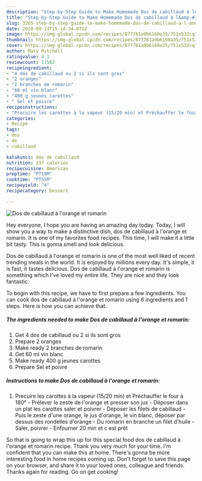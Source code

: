 ```yaml
---
description: "Step-by-Step Guide to Make Homemade Dos de cabillaud à l&amp;#39;orange et romarin"
title: "Step-by-Step Guide to Make Homemade Dos de cabillaud à l&amp;#39;orange et romarin"
slug: 3265-step-by-step-guide-to-make-homemade-dos-de-cabillaud-a-l-and-39-orange-et-romarin
date: 2020-09-13T15:14:34.072Z
image: https://img-global.cpcdn.com/recipes/877761a9b6160a35/751x532cq70/dos-de-cabillaud-a-lorange-et-romarin-photo-principale-de-la-recette.jpg
thumbnail: https://img-global.cpcdn.com/recipes/877761a9b6160a35/751x532cq70/dos-de-cabillaud-a-lorange-et-romarin-photo-principale-de-la-recette.jpg
cover: https://img-global.cpcdn.com/recipes/877761a9b6160a35/751x532cq70/dos-de-cabillaud-a-lorange-et-romarin-photo-principale-de-la-recette.jpg
author: Mary Mitchell
ratingvalue: 4.1
reviewcount: 11582
recipeingredient:
- "4 dos de cabillaud ou 2 si ils sont gros"
- "2 oranges"
- "2 branches de romarin"
- "60 ml vin blanc"
- "400 g jeunes carottes"
- " Sel et poivre"
recipeinstructions:
- "Precuire les carottes à la vapeur (15/20 min) et Préchauffer le four à 180° Prélever le zeste de l&#39;orange et presser son jus Déposer dans un plat les carottes saler et poivrer  Déposer les filets de cabillaud  Puis le zeste d&#39;une orange, le jus d&#39;orange, le vin blanc, déposer par dessus des rondelles d&#39;orange  Du romarin en branche un filet d&#39;huile  Saler, poivrer  Enfourner 20 min et c est prêt"
categories:
- Recipe
tags:
- dos
- de
- cabillaud

katakunci: dos de cabillaud 
nutrition: 237 calories
recipecuisine: American
preptime: "PT19M"
cooktime: "PT55M"
recipeyield: "4"
recipecategory: Dessert

---
```



![Dos de cabillaud à l&#39;orange et romarin](https://img-global.cpcdn.com/recipes/877761a9b6160a35/751x532cq70/dos-de-cabillaud-a-lorange-et-romarin-photo-principale-de-la-recette.jpg)

Hey everyone, I hope you are having an amazing day today. Today, I will show you a way to make a distinctive dish, dos de cabillaud à l&#39;orange et romarin. It is one of my favorites food recipes. This time, I will make it a little bit tasty. This is gonna smell and look delicious.



Dos de cabillaud à l&#39;orange et romarin is one of the most well liked of recent trending meals in the world. It is enjoyed by millions every day. It's simple, it is fast, it tastes delicious. Dos de cabillaud à l&#39;orange et romarin is something which I've loved my entire life. They are nice and they look fantastic.


To begin with this recipe, we have to first prepare a few ingredients. You can cook dos de cabillaud à l&#39;orange et romarin using 6 ingredients and 1 steps. Here is how you can achieve that.

<!--inarticleads1-->

##### The ingredients needed to make Dos de cabillaud à l&#39;orange et romarin:

1. Get 4 dos de cabillaud ou 2 si ils sont gros
1. Prepare 2 oranges
1. Make ready 2 branches de romarin
1. Get 60 ml vin blanc
1. Make ready 400 g jeunes carottes
1. Prepare  Sel et poivre




<!--inarticleads2-->

##### Instructions to make Dos de cabillaud à l&#39;orange et romarin:

1. Precuire les carottes à la vapeur (15/20 min) et Préchauffer le four à 180° - Prélever le zeste de l&#39;orange et presser son jus - Déposer dans un plat les carottes saler et poivrer  - Déposer les filets de cabillaud  - Puis le zeste d&#39;une orange, le jus d&#39;orange, le vin blanc, déposer par dessus des rondelles d&#39;orange  - Du romarin en branche un filet d&#39;huile  - Saler, poivrer  - Enfourner 20 min et c est prêt




So that is going to wrap this up for this special food dos de cabillaud à l&#39;orange et romarin recipe. Thank you very much for your time. I'm confident that you can make this at home. There's gonna be more interesting food in home recipes coming up. Don't forget to save this page on your browser, and share it to your loved ones, colleague and friends. Thanks again for reading. Go on get cooking!
